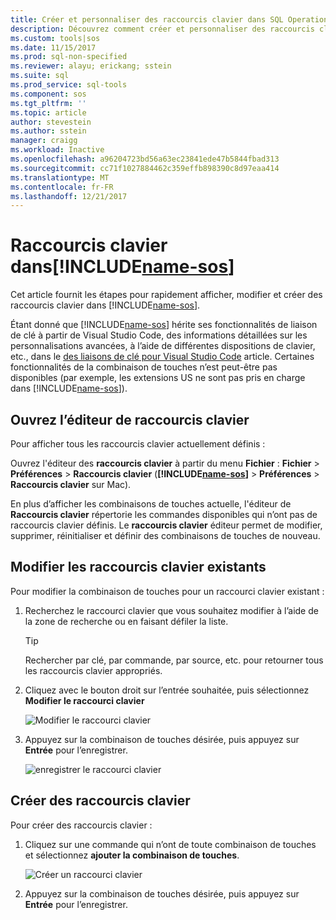 ```yaml
---
title: Créer et personnaliser des raccourcis clavier dans SQL Operations Studio (preview) | Documents Microsoft
description: Découvrez comment créer et personnaliser des raccourcis clavier dans SQL Operations Studio (preview).
ms.custom: tools|sos
ms.date: 11/15/2017
ms.prod: sql-non-specified
ms.reviewer: alayu; erickang; sstein
ms.suite: sql
ms.prod_service: sql-tools
ms.component: sos
ms.tgt_pltfrm: ''
ms.topic: article
author: stevestein
ms.author: sstein
manager: craigg
ms.workload: Inactive
ms.openlocfilehash: a96204723bd56a63ec23841ede47b5844fbad313
ms.sourcegitcommit: cc71f1027884462c359effb898390c8d97eaa414
ms.translationtype: MT
ms.contentlocale: fr-FR
ms.lasthandoff: 12/21/2017
---
```

# <a name="keyboard-shortcuts-in-includename-sosincludesname-sosmd"></a>Raccourcis clavier dans[!INCLUDE[name-sos](../includes/name-sos.md)]

Cet article fournit les étapes pour rapidement afficher, modifier et créer des raccourcis clavier dans [!INCLUDE[name-sos](../includes/name-sos-short.md)].

Étant donné que [!INCLUDE[name-sos](../includes/name-sos-short.md)] hérite ses fonctionnalités de liaison de clé à partir de Visual Studio Code, des informations détaillées sur les personnalisations avancées, à l’aide de différentes dispositions de clavier, etc., dans le [des liaisons de clé pour Visual Studio Code](https://code.visualstudio.com/docs/getstarted/keybindings) article. Certaines fonctionnalités de la combinaison de touches n’est peut-être pas disponibles (par exemple, les extensions US ne sont pas pris en charge dans [!INCLUDE[name-sos](../includes/name-sos-short.md)]).


## <a name="open-the-keyboard-shortcuts-editor"></a>Ouvrez l’éditeur de raccourcis clavier

Pour afficher tous les raccourcis clavier actuellement définis :

Ouvrez l'éditeur des **raccourcis clavier** à partir du menu **Fichier** : **Fichier** > **Préférences** > **Raccourcis clavier** (**[!INCLUDE[name-sos](../includes/name-sos-short.md)]** > **Préférences** > **Raccourcis clavier** sur Mac).

En plus d’afficher les combinaisons de touches actuelle, l'éditeur de **Raccourcis clavier** répertorie les commandes disponibles qui n’ont pas de raccourcis clavier définis. Le **raccourcis clavier** éditeur permet de modifier, supprimer, réinitialiser et définir des combinaisons de touches de nouveau.  


## <a name="edit-existing-keyboard-shortcuts"></a>Modifier les raccourcis clavier existants

Pour modifier la combinaison de touches pour un raccourci clavier existant :

1. Recherchez le raccourci clavier que vous souhaitez modifier à l’aide de la zone de recherche ou en faisant défiler la liste.
   > [!TIP]
   > Rechercher par clé, par commande, par source, etc. pour retourner tous les raccourcis clavier appropriés.

1. Cliquez avec le bouton droit sur l’entrée souhaitée, puis sélectionnez **Modifier le raccourci clavier**

   ![Modifier le raccourci clavier](media/keyboard-shortcuts/change-keybinding.png)

1. Appuyez sur la combinaison de touches désirée, puis appuyez sur **Entrée** pour l’enregistrer. 

   ![enregistrer le raccourci clavier](media/keyboard-shortcuts/save-keybinding.png)

## <a name="create-new-keyboard-shortcuts"></a>Créer des raccourcis clavier

Pour créer des raccourcis clavier :

1. Cliquez sur une commande qui n’ont de toute combinaison de touches et sélectionnez **ajouter la combinaison de touches**.

   ![Créer un raccourci clavier](media/keyboard-shortcuts/add-keybinding.png)

1. Appuyez sur la combinaison de touches désirée, puis appuyez sur **Entrée** pour l’enregistrer.



